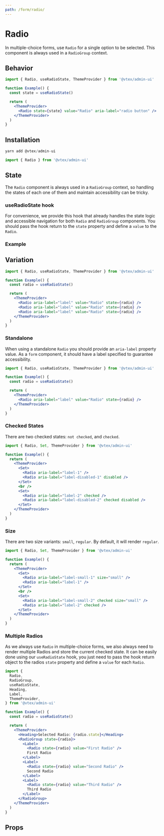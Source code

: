 ```yaml
---
path: /form/radio/
---
```


# Radio

In multiple-choice forms, use `Radio` for a single option to be selected. This component is always used in a `RadioGroup` context.

## Behavior

```jsx
import { Radio, useRadioState, ThemeProvider } from '@vtex/admin-ui'

function Example() {
  const state = useRadioState()

  return (
    <ThemeProvider>
      <Radio state={state} value="Radio" aria-label="radio button" />
    </ThemeProvider>
  )
}
```

## Installation

```jsx static
yarn add @vtex/admin-ui
```

```jsx static
import { Radio } from '@vtex/admin-ui'
```

## State

The `Radio` component is always used in a `RadioGroup` context, so handling the states of each one of them and maintain accessibility can be tricky.

### useRadioState hook

For convenience, we provide this hook that already handles the state logic and accessible navigation for both `Radio` and `RadioGroup` components. You should pass the hook return to the `state` property and define a `value` to the `Radio`.

### Example

## Variation

```jsx
import { Radio, useRadioState, ThemeProvider } from '@vtex/admin-ui'

function Example() {
  const radio = useRadioState()

  return (
    <ThemeProvider>
      <Radio aria-label="label" value="Radio" state={radio} />
      <Radio aria-label="label" value="Radio" state={radio} />
      <Radio aria-label="label" value="Radio" state={radio} />
    </ThemeProvider>
  )
}
```

### Standalone

When using a standalone `Radio` you should provide an `aria-label` property value. As a `form` component, it should have a label specified to guarantee accessibility.

```jsx
import { Radio, useRadioState, ThemeProvider } from '@vtex/admin-ui'

function Example() {
  const radio = useRadioState()

  return (
    <ThemeProvider>
      <Radio aria-label="label" value="Radio" state={radio} />
    </ThemeProvider>
  )
}
```

### Checked States

There are two checked states: `not checked`, and `checked`.

```jsx
import { Radio, Set, ThemeProvider } from '@vtex/admin-ui'

function Example() {
  return (
    <ThemeProvider>
      <Set>
        <Radio aria-label="label-1" />
        <Radio aria-label="label-disabled-1" disabled />
      </Set>
      <br />
      <Set>
        <Radio aria-label="label-2" checked />
        <Radio aria-label="label-disabled-2" checked disabled />
      </Set>
    </ThemeProvider>
  )
}
```

### Size

There are two size variants: `small`, `regular`. By default, it will render `regular`.

```jsx
import { Radio, Set, ThemeProvider } from '@vtex/admin-ui'

function Example() {
  return (
    <ThemeProvider>
      <Set>
        <Radio aria-label="label-small-1" size="small" />
        <Radio aria-label="label-1" />
      </Set>
      <br />
      <Set>
        <Radio aria-label="label-small-2" checked size="small" />
        <Radio aria-label="label-2" checked />
      </Set>
    </ThemeProvider>
  )
}
```

### Multiple Radios

As we always use `Radio` in multiple-choice forms, we also always need to render multiple Radios and store the current checked state. It can be easily done using our `useRadioState` hook, you just need to pass the hook return object to the radios `state` property and define a `value` for each `Radio`.

```jsx
import {
  Radio,
  RadioGroup,
  useRadioState,
  Heading,
  Label,
  ThemeProvider,
} from '@vtex/admin-ui'

function Example() {
  const radio = useRadioState()

  return (
    <ThemeProvider>
      <Heading>Selected Radio: {radio.state}</Heading>
      <RadioGroup state={radio}>
        <Label>
          <Radio state={radio} value="First Radio" />
          First Radio
        </Label>
        <Label>
          <Radio state={radio} value="Second Radio" />
          Second Radio
        </Label>
        <Label>
          <Radio state={radio} value="Third Radio" />
          Third Radio
        </Label>
      </RadioGroup>
    </ThemeProvider>
  )
}
```

## Props

<proptypes heading="Radio" component="Radio" />
